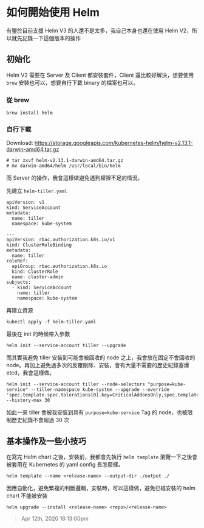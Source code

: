# 如何開始使用 Helm

有鑒於目前支援 Helm V3 的人還不是太多，我自己本身也還在使用 Helm V2，所以就先記錄一下這個版本的操作

## 初始化

Helm V2 需要在 Server 及 Client 都安裝套件，Client 還比較好解決，想要使用 `brew` 安裝也可以，想要自行下載 binary 的檔案也可以。

### 從 brew

```
brew install helm
```

### 自行下載

Download: https://storage.googleapis.com/kubernetes-helm/helm-v2.13.1-darwin-amd64.tar.gz

```
# tar zxvf helm-v2.13.1-darwin-amd64.tar.gz
# mv darwin-amd64/helm /usr/local/bin/helm
```

而 Server 的操作，我會這樣做避免遇到權限不足的情況。

先建立 `helm-tiller.yaml`

```
apiVersion: v1
kind: ServiceAccount
metadata:
  name: tiller
  namespace: kube-system

---
apiVersion: rbac.authorization.k8s.io/v1
kind: ClusterRoleBinding
metadata:
  name: tiller
roleRef:
  apiGroup: rbac.authorization.k8s.io
  kind: ClusterRole
  name: cluster-admin
subjects:
  - kind: ServiceAccount
    name: tiller
    namespace: kube-system
```

再建立資源

```
kubectl apply -f helm-tiller.yaml
```

最後在 init 的時候帶入參數

```
helm init --service-account tiller --upgrade 
```

而其實我避免 tiller 安裝到可能會被回收的 node 之上，我會放在固定不會回收的 node。再加上避免過多次的反覆刪除、安裝，會有大量不需要的歷史紀錄塞爆 etcd，我會這樣做。

```
helm init --service-account tiller --node-selectors "purpose=kube-service" --tiller-namespace kube-system --upgrade --override 'spec.template.spec.tolerations[0].key=CriticalAddonsOnly,spec.template.spec.tolerations[0].operator=Exists,spec.template.spec.tolerations[0].effect=NoSchedule' --history-max 30
```

如此一來 tiller 會被我安裝到具有 `purpose=kube-service` Tag 的 node，也被限制歷史紀錄不會超過 30 次

## 基本操作及一些小技巧

在寫完 Helm chart 之後，安裝前，我都會先執行 `helm template` 瀏覽一下之後會被套用在 Kubernetes 的 yaml config 長怎麼樣。

```
helm template --name <release-name> --output-dir ./output ./
```

因應自動化，避免繁複的判斷邏輯，安裝時，可以這樣做，避免已經安裝的 helm chart 不能被安裝

```
helm upgrade --install <release-name> <repo>/<release-name>
```

> Apr 12th, 2020 16:13:00pm
